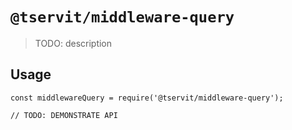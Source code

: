 # `@tservit/middleware-query`

> TODO: description

## Usage

```
const middlewareQuery = require('@tservit/middleware-query');

// TODO: DEMONSTRATE API
```

